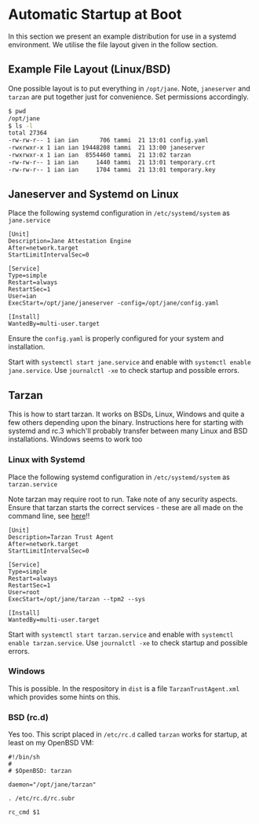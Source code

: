# Automatic Startup at Boot

In this section we present an example distribution for use in a systemd environment. We utilise the file layout given in the follow section.

## Example File Layout (Linux/BSD)

One possible layout is to put everything in `/opt/jane`.  Note, `janeserver` and `tarzan` are put together just for convenience. Set permissions accordingly.

```bash
$ pwd
/opt/jane
$ ls -l
total 27364
-rw-rw-r-- 1 ian ian      706 tammi  21 13:01 config.yaml
-rwxrwxr-x 1 ian ian 19448208 tammi  21 13:00 janeserver
-rwxrwxr-x 1 ian ian  8554460 tammi  21 13:02 tarzan
-rw-rw-r-- 1 ian ian     1440 tammi  21 13:01 temporary.crt
-rw-rw-r-- 1 ian ian     1704 tammi  21 13:01 temporary.key
```

## Janeserver and Systemd on Linux

Place the following systemd configuration in `/etc/systemd/system`  as `jane.service`

```
[Unit]
Description=Jane Attestation Engine
After=network.target
StartLimitIntervalSec=0

[Service]
Type=simple
Restart=always
RestartSec=1
User=ian
ExecStart=/opt/jane/janeserver -config=/opt/jane/config.yaml

[Install]
WantedBy=multi-user.target
```

Ensure the `config.yaml` is properly configured for your system and installation.

Start with `systemctl start jane.service` and enable with `systemctl enable jane.service`. Use `journalctl -xe` to check startup and possible errors.


## Tarzan 

This is how to start tarzan. It works on BSDs, Linux, Windows and quite a few others depending upon the binary. Instructions here for starting with systemd and rc.3 which'll probably transfer between many Linux and BSD installations. Windows seems to work too

### Linux with Systemd 

Place the following systemd configuration in `/etc/systemd/system`  as `tarzan.service`

Note tarzan may require root to run. Take note of any security aspects. Ensure that tarzan starts the correct services - these are all made on the command line, see [here](running.md)!!

```
[Unit]
Description=Tarzan Trust Agent
After=network.target
StartLimitIntervalSec=0

[Service]
Type=simple
Restart=always
RestartSec=1
User=root
ExecStart=/opt/jane/tarzan --tpm2 --sys

[Install]
WantedBy=multi-user.target
```

Start with `systemctl start tarzan.service` and enable with `systemctl enable tarzan.service`. Use `journalctl -xe` to check startup and possible errors.

### Windows

This is possible. In the respository in `dist` is a file `TarzanTrustAgent.xml` which provides some hints on this.

### BSD (rc.d)

Yes too. This script placed in `/etc/rc.d` called `tarzan` works for startup, at least on my OpenBSD VM:

```
#!/bin/sh
#
# $OpenBSD: tarzan

daemon="/opt/jane/tarzan"

. /etc/rc.d/rc.subr

rc_cmd $1
```